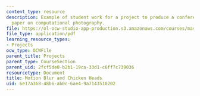 ```yaml
---
content_type: resource
description: Example of student work for a project to produce a conference quality
  paper on computational photography.
file: https://ol-ocw-studio-app-production.s3.amazonaws.com/courses/mas-531-computational-camera-and-photography-fall-2009/6e17a36848b6ab0c6ae49a7143510202_MITMAS_531F09_proj3_slides.pdf
file_type: application/pdf
learning_resource_types:
- Projects
ocw_type: OCWFile
parent_title: Projects
parent_type: CourseSection
parent_uid: 2fcf5de0-b2b1-19ca-33d1-c6ff7c739036
resourcetype: Document
title: Motion Blur and Chicken Heads
uid: 6e17a368-48b6-ab0c-6ae4-9a7143510202
---
```

